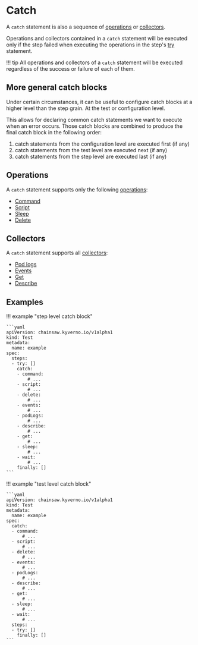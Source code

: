 # Catch

A `catch` statement is also a sequence of [operations](../operations/index.md) or [collectors](../operations/helpers/index.md).

Operations and collectors contained in a `catch` statement will be executed only if the step failed when executing the operations in the step's [try](./try.md) statement.

!!! tip
    All operations and collectors of a `catch` statement will be executed regardless of the success or failure of each of them.

## More general catch blocks

Under certain circumstances, it can be useful to configure catch blocks at a higher level than the step grain. At the test or configuration level.

This allows for declaring common catch statements we want to execute when an error occurs.
Those catch blocks are combined to produce the final catch block in the following order:

1. catch statements from the configuration level are executed first (if any)
1. catch statements from the test level are executed next (if any)
1. catch statements from the step level are executed last (if any)

## Operations

A `catch` statement supports only the following [operations](../operations/index.md):

- [Command](../operations/command.md)
- [Script](../operations/script.md)
- [Sleep](../operations/sleep.md)
- [Delete](../operations/delete.md)

## Collectors

A `catch` statement supports all [collectors](../operations/helpers/index.md):

- [Pod logs](../operations/helpers/logs.md)
- [Events](../operations/helpers/events.md)
- [Get](../operations/helpers/get.md)
- [Describe](../operations/helpers/describe.md)

## Examples

!!! example "step level catch block"

    ```yaml
    apiVersion: chainsaw.kyverno.io/v1alpha1
    kind: Test
    metadata:
      name: example
    spec:
      steps:
      - try: []
        catch:
        - command:
            # ...
        - script:
            # ...
        - delete:
            # ...
        - events:
            # ...
        - podLogs:
            # ...
        - describe:
            # ...
        - get:
            # ...
        - sleep:
            # ...
        - wait:
            # ...
        finally: []
    ```

!!! example "test level catch block"

    ```yaml
    apiVersion: chainsaw.kyverno.io/v1alpha1
    kind: Test
    metadata:
      name: example
    spec:
      catch:
      - command:
          # ...
      - script:
          # ...
      - delete:
          # ...
      - events:
          # ...
      - podLogs:
          # ...
      - describe:
          # ...
      - get:
          # ...
      - sleep:
          # ...
      - wait:
          # ...
      steps:
      - try: []
        finally: []
    ```
